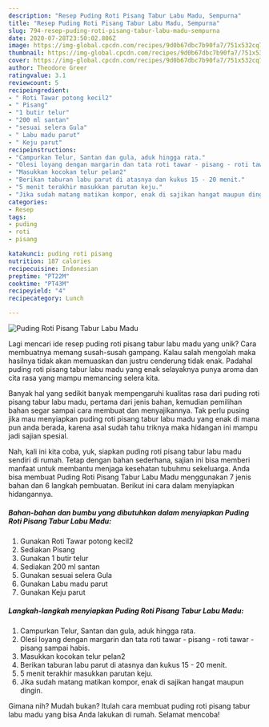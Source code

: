 ```yaml
---
description: "Resep Puding Roti Pisang Tabur Labu Madu, Sempurna"
title: "Resep Puding Roti Pisang Tabur Labu Madu, Sempurna"
slug: 794-resep-puding-roti-pisang-tabur-labu-madu-sempurna
date: 2020-07-28T23:50:02.806Z
image: https://img-global.cpcdn.com/recipes/9d0b67dbc7b90fa7/751x532cq70/puding-roti-pisang-tabur-labu-madu-foto-resep-utama.jpg
thumbnail: https://img-global.cpcdn.com/recipes/9d0b67dbc7b90fa7/751x532cq70/puding-roti-pisang-tabur-labu-madu-foto-resep-utama.jpg
cover: https://img-global.cpcdn.com/recipes/9d0b67dbc7b90fa7/751x532cq70/puding-roti-pisang-tabur-labu-madu-foto-resep-utama.jpg
author: Theodore Greer
ratingvalue: 3.1
reviewcount: 5
recipeingredient:
- " Roti Tawar potong kecil2"
- " Pisang"
- "1 butir telur"
- "200 ml santan"
- "sesuai selera Gula"
- " Labu madu parut"
- " Keju parut"
recipeinstructions:
- "Campurkan Telur, Santan dan gula, aduk hingga rata."
- "Olesi loyang dengan margarin dan tata roti tawar - pisang - roti tawar - pisang sampai habis."
- "Masukkan kocokan telur pelan2"
- "Berikan taburan labu parut di atasnya dan kukus 15 - 20 menit."
- "5 menit terakhir masukkan parutan keju."
- "Jika sudah matang matikan kompor, enak di sajikan hangat maupun dingin."
categories:
- Resep
tags:
- puding
- roti
- pisang

katakunci: puding roti pisang 
nutrition: 187 calories
recipecuisine: Indonesian
preptime: "PT22M"
cooktime: "PT43M"
recipeyield: "4"
recipecategory: Lunch

---
```



![Puding Roti Pisang Tabur Labu Madu](https://img-global.cpcdn.com/recipes/9d0b67dbc7b90fa7/751x532cq70/puding-roti-pisang-tabur-labu-madu-foto-resep-utama.jpg)

Lagi mencari ide resep puding roti pisang tabur labu madu yang unik? Cara membuatnya memang susah-susah gampang. Kalau salah mengolah maka hasilnya tidak akan memuaskan dan justru cenderung tidak enak. Padahal puding roti pisang tabur labu madu yang enak selayaknya punya aroma dan cita rasa yang mampu memancing selera kita.



Banyak hal yang sedikit banyak mempengaruhi kualitas rasa dari puding roti pisang tabur labu madu, pertama dari jenis bahan, kemudian pemilihan bahan segar sampai cara membuat dan menyajikannya. Tak perlu pusing jika mau menyiapkan puding roti pisang tabur labu madu yang enak di mana pun anda berada, karena asal sudah tahu triknya maka hidangan ini mampu jadi sajian spesial.


Nah, kali ini kita coba, yuk, siapkan puding roti pisang tabur labu madu sendiri di rumah. Tetap dengan bahan sederhana, sajian ini bisa memberi manfaat untuk membantu menjaga kesehatan tubuhmu sekeluarga. Anda bisa membuat Puding Roti Pisang Tabur Labu Madu menggunakan 7 jenis bahan dan 6 langkah pembuatan. Berikut ini cara dalam menyiapkan hidangannya.

<!--inarticleads1-->

##### Bahan-bahan dan bumbu yang dibutuhkan dalam menyiapkan Puding Roti Pisang Tabur Labu Madu:

1. Gunakan  Roti Tawar potong kecil2
1. Sediakan  Pisang
1. Gunakan 1 butir telur
1. Sediakan 200 ml santan
1. Gunakan sesuai selera Gula
1. Gunakan  Labu madu parut
1. Gunakan  Keju parut




<!--inarticleads2-->

##### Langkah-langkah menyiapkan Puding Roti Pisang Tabur Labu Madu:

1. Campurkan Telur, Santan dan gula, aduk hingga rata.
1. Olesi loyang dengan margarin dan tata roti tawar - pisang - roti tawar - pisang sampai habis.
1. Masukkan kocokan telur pelan2
1. Berikan taburan labu parut di atasnya dan kukus 15 - 20 menit.
1. 5 menit terakhir masukkan parutan keju.
1. Jika sudah matang matikan kompor, enak di sajikan hangat maupun dingin.




Gimana nih? Mudah bukan? Itulah cara membuat puding roti pisang tabur labu madu yang bisa Anda lakukan di rumah. Selamat mencoba!
